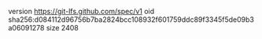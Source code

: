 version https://git-lfs.github.com/spec/v1
oid sha256:d084112d96756b7ba2824bcc108932f601759ddc89f3345f5de09b3a06091278
size 2408
